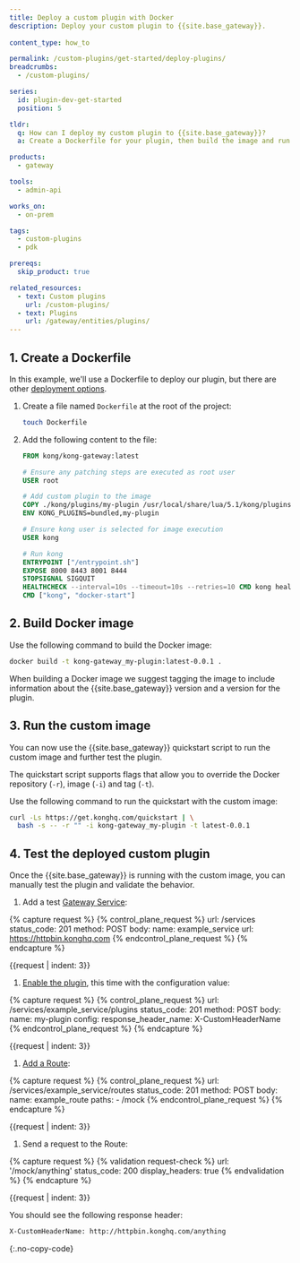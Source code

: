 ```yaml
---
title: Deploy a custom plugin with Docker
description: Deploy your custom plugin to {{site.base_gateway}}.
  
content_type: how_to

permalink: /custom-plugins/get-started/deploy-plugins/
breadcrumbs:
  - /custom-plugins/

series:
  id: plugin-dev-get-started
  position: 5

tldr:
  q: How can I deploy my custom plugin to {{site.base_gateway}}?
  a: Create a Dockerfile for your plugin, then build the image and run {{site.base_gateway}} with the custom image.

products:
  - gateway

tools:
  - admin-api

works_on:
  - on-prem

tags:
  - custom-plugins
  - pdk

prereqs:
  skip_product: true

related_resources:
  - text: Custom plugins
    url: /custom-plugins/
  - text: Plugins
    url: /gateway/entities/plugins/
---
```


## 1. Create a Dockerfile

In this example, we'll use a Dockerfile to deploy our plugin, but there are other [deployment options](/custom-plugins/deployment-options/).

1. Create a file named `Dockerfile` at the root of the project:
   ```sh
   touch Dockerfile
   ```

1. Add the following content to the file:
   ```dockerfile
   FROM kong/kong-gateway:latest

   # Ensure any patching steps are executed as root user
   USER root

   # Add custom plugin to the image
   COPY ./kong/plugins/my-plugin /usr/local/share/lua/5.1/kong/plugins/my-plugin
   ENV KONG_PLUGINS=bundled,my-plugin

   # Ensure kong user is selected for image execution
   USER kong

   # Run kong
   ENTRYPOINT ["/entrypoint.sh"]
   EXPOSE 8000 8443 8001 8444
   STOPSIGNAL SIGQUIT
   HEALTHCHECK --interval=10s --timeout=10s --retries=10 CMD kong health
   CMD ["kong", "docker-start"]
   ```

## 2. Build Docker image

Use the following command to build the Docker image:
```sh
docker build -t kong-gateway_my-plugin:latest-0.0.1 .
```

When building a Docker image we suggest tagging the image to include information about the {{site.base_gateway}} version and a version for the plugin.

## 3. Run the custom image

You can now use the {{site.base_gateway}} quickstart script to run the
custom image and further test the plugin. 

The quickstart script supports
flags that allow you to override the Docker 
repository (`-r`), image (`-i`) and tag (`-t`).

Use the following command to run the quickstart with the custom image:
```sh
curl -Ls https://get.konghq.com/quickstart | \
  bash -s -- -r "" -i kong-gateway_my-plugin -t latest-0.0.1
```

## 4. Test the deployed custom plugin

Once the {{site.base_gateway}} is running with the custom image, you 
can manually test the plugin and validate the behavior.

1. Add a test [Gateway Service](/api/gateway/admin-ee/#/operations/create-service):
<!-- vale off -->
{% capture request %}
{% control_plane_request %}
url: /services
status_code: 201
method: POST
body:
    name: example_service
    url: https://httpbin.konghq.com
{% endcontrol_plane_request %}
{% endcapture %}

{{request | indent: 3}}
<!-- vale on -->

1. [Enable the plugin](/api/gateway/admin-ee/#/operations/create-plugin-with-service), this time with the configuration value:
<!-- vale off -->
{% capture request %}
{% control_plane_request %}
url: /services/example_service/plugins
status_code: 201
method: POST
body:
    name: my-plugin
    config:
      response_header_name: X-CustomHeaderName
{% endcontrol_plane_request %}
{% endcapture %}

{{request | indent: 3}}
<!-- vale on -->

1. [Add a Route](/api/gateway/admin-ee/#/operations/create-route-with-service):
<!-- vale off -->
{% capture request %}
{% control_plane_request %}
url: /services/example_service/routes
status_code: 201
method: POST
body:
    name: example_route
    paths:
      - /mock
{% endcontrol_plane_request %}
{% endcapture %}

{{request | indent: 3}}
<!-- vale on -->

1. Send a request to the Route:
<!-- vale off -->
{% capture request %}
{% validation request-check %}
url: '/mock/anything'
status_code: 200
display_headers: true
{% endvalidation %}
{% endcapture %}

{{request | indent: 3}}
<!-- vale on --> 
You should see the following response header:
```sh
X-CustomHeaderName: http://httpbin.konghq.com/anything
```
{:.no-copy-code}